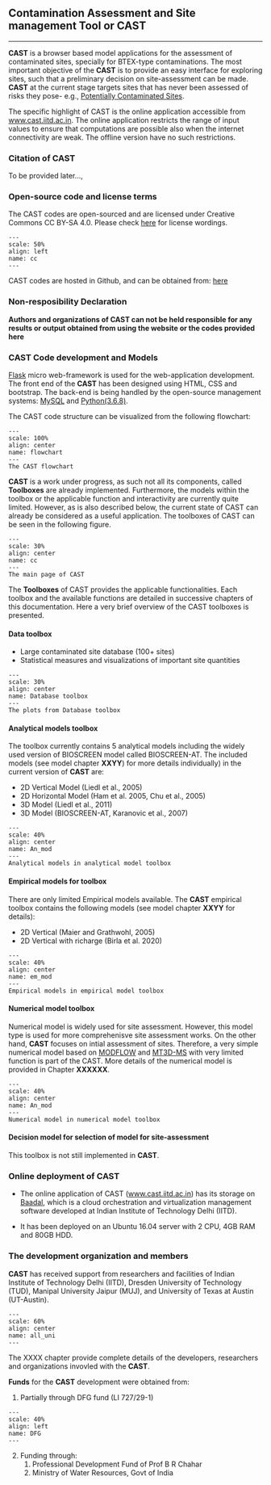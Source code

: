 ## **C**ontamination **A**ssessment and **S**ite management **T**ool or **CAST** ##
------------------------

**CAST** is a browser based model applications for the assessment of contaminated sites, specially for BTEX-type contaminations. The most important objective of the **CAST** is to provide an easy interface for exploring sites, such that a preliminary decision on site-assessment can be made. **CAST** at the current stage targets sites that has never been assessed of risks they pose- e.g., [Potentially Contaminated Sites](https://www.eea.europa.eu/data-and-maps/indicators/progress-in-management-of-contaminated-sites-3/assessment).   

The specific highlight of CAST is the online application accessible from www.cast.iitd.ac.in. The online application restricts the range of input values to ensure that computations are possible also when the internet connectivity are weak. The offline version have no such restrictions. 

### Citation of CAST ###
To be provided later...,

### Open-source code and license terms ### 

The CAST codes are open-sourced and are licensed under Creative Commons CC BY-SA 4.0. Please check [here](https://creativecommons.org/licenses/by-sa/4.0/) for license wordings.  

```{figure} images/intro_images/cc.png
---
scale: 50%
align: left
name: cc
---
```

CAST codes are hosted in Github, and can be obtained from: [here](https://github.com/CAST-IIT/CAST)


### Non-resposibility Declaration ###


**Authors and organizations of CAST can not be held responsible for any results or output obtained from using the website or the codes provided here**

### CAST Code development and Models ###

[Flask](https://palletsprojects.com/p/flask/) micro web-framework is used for the web-application development. The front end of the **CAST** has been designed using HTML, CSS and bootstrap. The back-end is being handled by the open-source management systems: [MySQL](https://www.mysql.com/) and [Python(3.6.8)](https://www.python.org/downloads/release/python-368/). 

The CAST code structure can be visualized from the following flowchart:

```{figure} images/intro_images/Overview_CAST.png
---
scale: 100%
align: center
name: flowchart
---
The CAST flowchart
```

**CAST** is a work under progress, as such not all its components, called **Toolboxes** are already implemented. Furthermore, the models within the toolbox or the applicable function and interactivity are currently quite limited. However, as is also described below, the current state of CAST can already be considered as a useful application. The toolboxes of CAST can be seen in the following figure.


```{figure} images/intro_images/MainPage.png
---
scale: 30%
align: center
name: cc
---
The main page of CAST
```

The **Toolboxes** of CAST provides the applicable functionalities. Each toolbox and the available functions are detailed in successive chapters of this documentation. Here a very brief overview of the CAST toolboxes is presented.


#### Data toolbox ####

+ Large contaminated site database (100+ sites)
+ Statistical measures and visualizations of important site quantities

```{figure} images/intro_images/AllPlotsDb.png
---
scale: 30%
align: center
name: Database toolbox
---
The plots from Database toolbox
```

#### Analytical models toolbox ####

The toolbox currently contains 5 analytical models including the widely used version of BIOSCREEN model called BIOSCREEN-AT. The included models (see model chapter **XXYY**) for more details individually) in the current version of **CAST** are:

+ 2D Vertical Model (Liedl et al., 2005)
+ 2D Horizontal Model (Ham et al. 2005, Chu et al., 2005)
+ 3D Model (Liedl et al., 2011)
+ 3D Model (BIOSCREEN-AT, Karanovic et al., 2007)


```{figure} images/intro_images/AnalyticalModels.png
---
scale: 40%
align: center
name: An_mod
---
Analytical models in analytical model toolbox
```

#### Empirical models for toolbox ####

There are only limited Empirical models available. The **CAST** empirical toolbox contains the following models (see model chapter **XXYY** for details): 

+ 2D Vertical (Maier and Grathwohl, 2005)
+ 2D Vertical with richarge (Birla et al. 2020)

```{figure} images/intro_images/em_model.png
---
scale: 40%
align: center
name: em_mod
---
Empirical models in empirical model toolbox
```

#### Numerical model toolbox ####

Numerical model is widely used for site assessment. However, this model type is used for more comprehenisve site assessment works. On the other hand, **CAST** focuses on intial assessment of sites. Therefore, a very simple numerical model based on  [MODFLOW](http://tiny.cc/kon6jz) and [MT3D-MS](http://tiny.cc/6pn6jz) with very limited function is part of the CAST. More details of the numerical model is provided in Chapter **XXXXXX**.

```{figure} images/intro_images/NumericalModel.png
---
scale: 40%
align: center
name: An_mod
---
Numerical model in numerical model toolbox
```

#### Decision model for selection of model for site-assessment ####

This toolbox is not still implemented in **CAST**.

### Online deployment of CAST ###

* The online application of CAST (www.cast.iitd.ac.in) has its storage on <a href="https://baadal.iitd.ac.in/baadal">Baadal</a>, which is a cloud orchestration and virtualization management software developed at Indian Institute of Technology Delhi (IITD).

* It has been deployed on an Ubuntu 16.04 server with 2 CPU, 4GB RAM and 80GB HDD. 


### The development organization and members ###

**CAST** has received support from researchers and facilities of Indian Institute of Technology Delhi (IITD), Dresden University of Technology (TUD), Manipal University Jaipur (MUJ), and University of Texas at Austin (UT-Austin). 

```{figure} images/intro_images/alluni.png
---
scale: 60%
align: center
name: all_uni
---

```

The XXXX chapter provide complete details of the developers, researchers and organizations invovled with the **CAST**.

**Funds** for the **CAST** development were obtained from:

1. Partially through DFG fund (LI 727/29-1)   

```{figure} images/intro_images/DFG.png
---
scale: 40%
align: left
name: DFG
---

```

2. Funding through:</br>
     1. Professional Development Fund of Prof B R Chahar</br>
     2. Ministry of Water Resources, Govt of India




